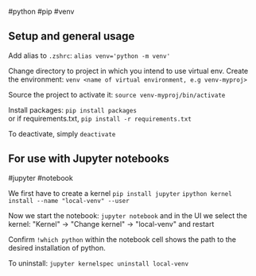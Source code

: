 #python #pip #venv

## Setup and general usage

Add alias to `.zshrc`:
`alias venv='python -m venv'`

Change directory to project in which you intend to use virtual env. Create the environment:
`venv <name of virtual environment, e.g venv-myproj>`

Source the project to activate it:
`source venv-myproj/bin/activate`

Install packages:
`pip install packages`  
or if requirements.txt,
	`pip install -r requirements.txt`

To deactivate, simply `deactivate`

## For use with Jupyter notebooks
#jupyter #notebook

We first have to create a kernel
`pip install jupyter`
`ipython kernel install --name "local-venv" --user`

Now we start the notebook:
`jupyter notebook`
and in the UI we select the kernel: 
"Kernel" -> "Change kernel" -> "local-venv"
and restart

Confirm  `!which python` within the notebook cell shows the path to the desired installation of python.

To uninstall:
`jupyter kernelspec uninstall local-venv`